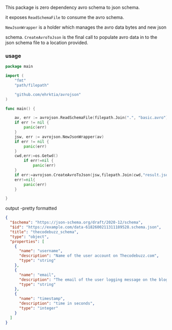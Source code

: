 This package is zero dependency avro schema to json schema. 

it exposes `ReadSchemaFile` to consume the avro schema.

`NewJsonWrapper` is a holder which manages the avro data bytes and new json

schema. `CreateAvroToJson` is the final call to populate avro data in to the json schema file to a location provided.

### usage

```go
package main

import (
    "fmt"
    "path/filepath"

    "github.com/ehrktia/avrojson"
)

func main() {

    av, err := avrojson.ReadSchemaFile(filepath.Join(".", "basic.avro"))
    if err != nil {
        panic(err)
    }
    jsw, err := avrojson.NewJsonWrapper(av)
    if err != nil {
        panic(err)
    }
    cwd,err:=os.Getwd()
        if err!=nil {
            panic(err)
    }
    if err:=avrojson.CreateAvroToJson(jsw,filepath.Join(cwd,"result.json"));
    err!=nil{
        panic(err)
    }

}
```

output -pretty formatted

```json
{
  "$schema": "https://json-schema.org/draft/2020-12/schema",
  "$id": "https://example.com/data-6182600211311189528.schema.json",
  "title": "thecodebuzz_schema",
  "type": "object",
  "properties": [
    {
      "name": "username",
      "description": "Name of the user account on Thecodebuzz.com",
      "type": "string"
    },
    {
      "name": "email",
      "description": "The email of the user logging message on the blog",
      "type": "string"
    },
    {
      "name": "timestamp",
      "description": "time in seconds",
      "type": "integer"
    }
  ]
}
```
